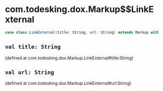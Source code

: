 # com.todesking.dox.Markup$$LinkExternal


```scala
case class LinkExternal(title: String, url: String) extends Markup with Product with Serializable
```


 `val title: String`
---------------------

(defined at com.todesking.dox.Markup.LinkExternal#title:String)


 `val url: String`
-------------------

(defined at com.todesking.dox.Markup.LinkExternal#url:String)

